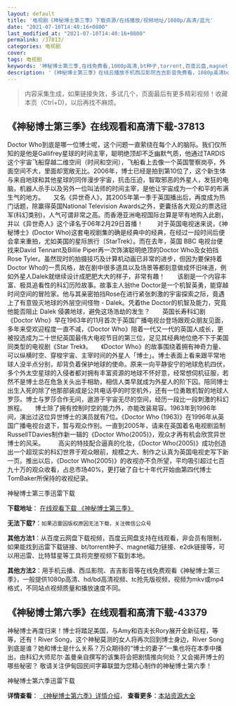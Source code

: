 ```yaml
---
layout: default
title: '电视剧《神秘博士第三季》下载资源/在线播放/视频地址/1080p/高清/蓝光'
date: "2021-07-10T14:40:16+0800"
last_modified_at: "2021-07-10T14:40:16+0800"
permalink: /37813/
categories: 电视剧
cover:
tags: 电视剧
keywords: '神秘博士第三季,在线免费看,1080p高清,bt种子,torrent,百度云盘,magnet,磁力链,迅雷下载资源'
description: '《神秘博士第三季》在线云播放手机西瓜影院吉吉影音免费看，1080p高清bd/hd未删减完整版和tc抢先枪版，mkv/mp4格式，附带bt/torrent种子、magnet/磁力链、百度云盘、网盘资源迅雷下载链接'
---
```


>内容采集生成，如果链接失效，多试几个，页面最后有更多精彩视频！收藏本页（Ctrl+D)，以后再找不麻烦。


## 《神秘博士第三季》在线观看和高清下载-37813

Doctor Who到底是哪一位博士呢，这个问题一直萦绕在每个人的脑际。我们仅所知的是他是Gallifrey星球的时间主宰，聪明绝顶却不乏幽默气质，他通过TARDIS这个宇宙飞船穿越二维空间（时间和空间），飞船看上去像一个英国警察岗亭，外面空间不大，里面却宽敞无比。2006年，博士已经是拍到第10位了，这个新生体与来自地球和其他星球的同伴漫步宇宙，抗击压迫，智取邪恶的外星人，发狂的电脑，机器人杀手以及另外一位叫法师的时间主宰，是他让宇宙成为一个和平的布满生气的地方。　　又名《异世奇人》，其2005年第一季于英国播出后，再度成为热门话题，除赢得英国National Television Awards之外，更囊括各大观众的票选冠军(科幻类别)，人气可谓非常之高。而香港亚洲电视国际台算是罕有地购入此剧，并以《异世奇人》这个译名于06年2月29日首播！ 　　对于英国电视迷来说，《神秘博士》(Doctor Who)这套电视剧集的确是经典中的经典，在经过一段时间后便会拿来重拍，尤如美国的星际旅行〔StarTrek〕。而在去年，英国 BBC 电视台便找来David Tennant及Billie Piper再一次饰演聪明绝顶的Doctor Who及女拍挡Rose Tyler。虽然现时的拍摄技巧及计算机动画已非常的进步，但因为要保持着Doctor Who的一贯风格，故在剧中很多道具以及场景等都刻意做成怀旧味道，例如外星人Dalek就继续设计成肥肥大大的样子，非常有趣！　　该剧是一个内容丰富、极具追看性的科幻历险故事。故事主人翁the Doctor是一个机智英勇，能穿越时间空间的冒险家。他与其亲密拍挡Rose在进行紧张刺激的宇宙探索之际，竟遇上了有意毁灭地球的外层空间怪物 - Dalek。凭着the Doctor的机智及能力，究竟他能否阻止 Dalek 侵袭地球，避免这场浩劫的发生？　　英国长寿科幻剧《Doctor Who》早在1963年的11月首次于英国广播电视台登场跟观众朋友见面，多年来受欢迎程度一直不减，《Doctor Who》陪着一代又一代的英国人成长，更被投选成为二十世纪英国最伟大电视节目的第三位，足见其经典地位绝不下于美国同类型的电视剧《Star Trek》。　　《Doctor Who》的故事围绕着拥有神奇力量、可以纵横时空、穿梭宇宙、主宰时间的外星人「博士」。博士表面上看来跟平常地球人没半点分别，却背负着保护地球的使命。原来一向平静安宁的地球危机四伏，多个外太空星球的入侵者都对拥有丰富资源的地球不怀好意，经常想伺机征服，若然不是博士总在危急关头出手相助，相信人类早就成为外星人的阶下囚。陪同博士出生入死的除了他那部装成是公共电话亭的时空机外，还有一位勇敢机智的地球人罗莎。博士与罗莎合作无间，遨游于宇宙无尽的空间，经历一段比一段刺激的科幻旅程。　　博士除了拥有控制时空的能力外，亦能改装易容。1963年到1996年间，演出过这位异世博士的演员就有7位。《Doctor Who (1963)》在1996年从英国广播电视台退下，暂与观众作别。一直到2005年，请来在英国着名电视剧监制RussellTDavies制作新一辑的《Doctor Who(2005)》，观众才再有机会欣赏异世博士的风采。 　　高尖的特技配合逼真的化妆，《Doctor Who(2005)》成功创造出一个超现实的科幻世界于观众眼前，规模之大、制作之认真为英国电视史写下新一页。推出以后，《Doctor Who(2005)》的收视亦不负所望，平均吸引超过七百九十万的观众收看，占总市场40%，更打破了自七十年代开始由第四代博士TomBaker所保持的收视纪录。


神秘博士第三季迅雷下载

**下载地址**： [在线观看下载 《神秘博士第三季》](https://www.993dy.com//vod-detail-id-29124.html) 


**无法下载?**：`如果迅雷因版权原因无法下载，关注微信公众号 `

**其他方法1**：从百度云网盘下载视频，百度云网盘支持在线观看，非会员有限制，如果能找到迅雷下载链接、bt/torrent种子、magnet磁力链接、e2dk链接等，可以用迅雷、比特彗星等工具将完整视频下载到本地。

**其他方法2**：用手机云播、西瓜影院、吉吉影音等在线免费观看《神秘博士第三季》，一般提供1080p高清、hd/bd高清视频、tc抢先版视频，视频为mkv或mp4格式，不同站点视频质量和播放速度不同。


## 《神秘博士第六季》在线观看和高清下载-43379

神秘博士再度归来！博士将踏足美国，与Amy和百夫长Rory展开全新征程，等等，还有！River Song，这个神秘莫测的女人将再次回到博士身边，River Song到底是谁？她和博士是什么关系？万众期待的&ldquo;博士的妻子&rdquo;一集也将在本季中播出，由科幻大师尼尔&middot;盖曼亲自撰写的该集将会把剧情推向何处？又会揭开博士的哪些秘密？ 敬请关注伊甸园民间字幕联盟为您精心制作的神秘博士第六季！


神秘博士第六季迅雷下载

**详情查看**： [《神秘博士第六季》详情介绍](/movie/43379/)， **查看更多**：[本站资源大全](/movie/t/all/)

